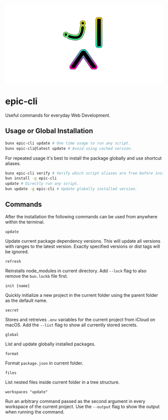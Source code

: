 <p align="center">
  <img src="https://github.com/tobua/epic-cli/raw/main/logo.png" alt="epic-cli">
</p>

# epic-cli

Useful commands for everyday Web Development.

## Usage or Global Installation

```sh
bunx epic-cli update # One time usage to run any script.
bunx epic-cli@latest update # Avoid using cached version.
```

For repeated usage it's best to install the package globally and use shortcut aliases.

```sh
bunx epic-cli verify # Verify which script aliases are free before installation.
bun install -g epic-cli
update # Directly run any script.
bun update -g epic-cli # Update globally installed version.
```

## Commands

After the installation the following commands can be used from anywhere within the terminal.

```
update
```

Update current package dependency versions. This will update all versions with ranges to the latest version. Exactly specified versions or dist tags will be ignored.

```
refresh
```

Reinstalls node_modules in current directory. Add `--lock` flag to also remove the `bun.lockb` file first.

```
init [name]
```

Quickly initialize a new project in the current folder using the parent folder as the default name.

```
secret
```

Stores and retreives `.env` variables for the current project from iCloud on macOS. Add the `--list` flag to show all currently stored secrets.

```
global
```

List and update globally installed packages.

```
format
```

Format `package.json` in current folder.

```
files
```

List nested files inside current folder in a tree structure.

```
workspaces "update"
```

Run an arbitrary command passed as the second argument in every workspace of the current project. Use the `--output` flag to show the output when running the command.
